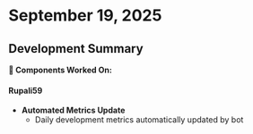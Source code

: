 # September 19, 2025

## Development Summary

**🔧 Components Worked On:**

#### **Rupali59**
- **Automated Metrics Update**
  - Daily development metrics automatically updated by bot
